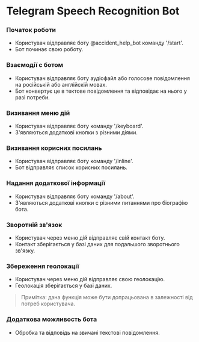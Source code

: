 # Telegram Speech Recognition Bot

### Початок роботи

* Користувач відправляє боту @accident_help_bot команду '/start'.
* Бот починає свою роботу.

### Взаємодії с ботом
* Користувач відправляє боту аудіофайл або голосове повідомлення на російській або англійскій мовах.
* Бот конвертує це в тектове повідомлення та відповідає на нього у разі потреби.

### Визивання меню дій 
* Користувач відправляє боту команду '/keyboard'.
* З'являються додаткові кнопки з різними діями.

### Визивання корисних посилань
* Користувач відправляє боту команду '/inline'.
* Бот відправляє список корисних посилань.

### Надання додаткової інформації
* Користувач відправляє боту команду '/about'.
* З'являються додаткові кнопки с різними питаннями про біографію бота.

### Зворотній зв'язок
* Користувач через меню дій відправляє свій контакт боту.
* Контакт зберігається у базі даних для подальшого зворотнього зв'язку.

### Збереження геолокації
* Користувач через меню дій відправляє свою геолокацію.
* Геолокація зберігається у базі даних.
> Примітка: дана функція може бути допрацьована в залежності від потреб користувача.

### Додаткова можливость бота
* Обробка та відповідь на звичані текстові повідомлення.

